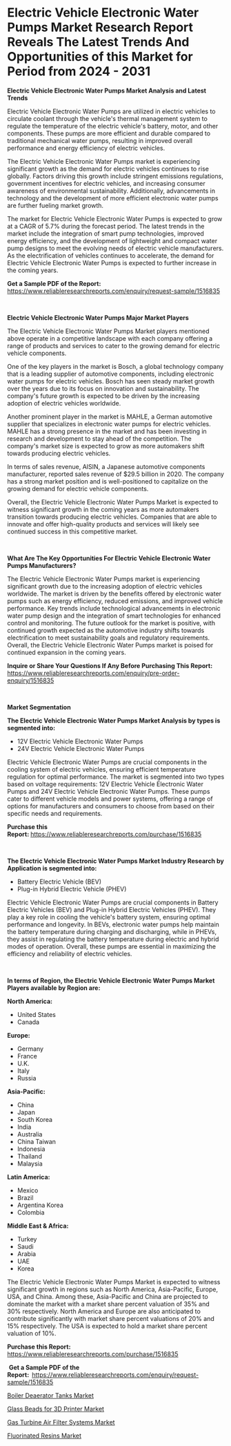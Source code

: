 <p><h1>Electric Vehicle Electronic Water Pumps Market Research Report Reveals The Latest Trends And Opportunities of this Market for Period from 2024 - 2031</h1></p><p><strong>Electric Vehicle Electronic Water Pumps Market Analysis and Latest Trends</strong></p>
<p><p>Electric Vehicle Electronic Water Pumps are utilized in electric vehicles to circulate coolant through the vehicle's thermal management system to regulate the temperature of the electric vehicle's battery, motor, and other components. These pumps are more efficient and durable compared to traditional mechanical water pumps, resulting in improved overall performance and energy efficiency of electric vehicles.</p><p>The Electric Vehicle Electronic Water Pumps market is experiencing significant growth as the demand for electric vehicles continues to rise globally. Factors driving this growth include stringent emissions regulations, government incentives for electric vehicles, and increasing consumer awareness of environmental sustainability. Additionally, advancements in technology and the development of more efficient electronic water pumps are further fueling market growth.</p><p>The market for Electric Vehicle Electronic Water Pumps is expected to grow at a CAGR of 5.7% during the forecast period. The latest trends in the market include the integration of smart pump technologies, improved energy efficiency, and the development of lightweight and compact water pump designs to meet the evolving needs of electric vehicle manufacturers. As the electrification of vehicles continues to accelerate, the demand for Electric Vehicle Electronic Water Pumps is expected to further increase in the coming years.</p></p>
<p><strong>Get a Sample PDF of the Report:&nbsp;</strong> <a href="https://www.reliableresearchreports.com/enquiry/request-sample/1516835">https://www.reliableresearchreports.com/enquiry/request-sample/1516835</a></p>
<p>&nbsp;</p>
<p><strong>Electric Vehicle Electronic Water Pumps Major Market Players</strong></p>
<p><p>The Electric Vehicle Electronic Water Pumps Market players mentioned above operate in a competitive landscape with each company offering a range of products and services to cater to the growing demand for electric vehicle components.</p><p>One of the key players in the market is Bosch, a global technology company that is a leading supplier of automotive components, including electronic water pumps for electric vehicles. Bosch has seen steady market growth over the years due to its focus on innovation and sustainability. The company's future growth is expected to be driven by the increasing adoption of electric vehicles worldwide.</p><p>Another prominent player in the market is MAHLE, a German automotive supplier that specializes in electronic water pumps for electric vehicles. MAHLE has a strong presence in the market and has been investing in research and development to stay ahead of the competition. The company's market size is expected to grow as more automakers shift towards producing electric vehicles.</p><p>In terms of sales revenue, AISIN, a Japanese automotive components manufacturer, reported sales revenue of $29.5 billion in 2020. The company has a strong market position and is well-positioned to capitalize on the growing demand for electric vehicle components.</p><p>Overall, the Electric Vehicle Electronic Water Pumps Market is expected to witness significant growth in the coming years as more automakers transition towards producing electric vehicles. Companies that are able to innovate and offer high-quality products and services will likely see continued success in this competitive market.</p></p>
<p>&nbsp;</p>
<p><strong>What Are The Key Opportunities For Electric Vehicle Electronic Water Pumps Manufacturers?</strong></p>
<p><p>The Electric Vehicle Electronic Water Pumps market is experiencing significant growth due to the increasing adoption of electric vehicles worldwide. The market is driven by the benefits offered by electronic water pumps such as energy efficiency, reduced emissions, and improved vehicle performance. Key trends include technological advancements in electronic water pump design and the integration of smart technologies for enhanced control and monitoring. The future outlook for the market is positive, with continued growth expected as the automotive industry shifts towards electrification to meet sustainability goals and regulatory requirements. Overall, the Electric Vehicle Electronic Water Pumps market is poised for continued expansion in the coming years.</p></p>
<p><strong>Inquire or Share Your Questions If Any Before Purchasing This Report:</strong> <a href="https://www.reliableresearchreports.com/enquiry/pre-order-enquiry/1516835">https://www.reliableresearchreports.com/enquiry/pre-order-enquiry/1516835</a></p>
<p>&nbsp;</p>
<p><strong>Market Segmentation</strong></p>
<p><strong>The Electric Vehicle Electronic Water Pumps Market Analysis by types is segmented into:</strong></p>
<p><ul><li>12V Electric Vehicle Electronic Water Pumps</li><li>24V Electric Vehicle Electronic Water Pumps</li></ul></p>
<p><p>Electric Vehicle Electronic Water Pumps are crucial components in the cooling system of electric vehicles, ensuring efficient temperature regulation for optimal performance. The market is segmented into two types based on voltage requirements: 12V Electric Vehicle Electronic Water Pumps and 24V Electric Vehicle Electronic Water Pumps. These pumps cater to different vehicle models and power systems, offering a range of options for manufacturers and consumers to choose from based on their specific needs and requirements.</p></p>
<p><strong>Purchase this Report:&nbsp;</strong><a href="https://www.reliableresearchreports.com/purchase/1516835">https://www.reliableresearchreports.com/purchase/1516835</a></p>
<p>&nbsp;</p>
<p><strong>The Electric Vehicle Electronic Water Pumps Market Industry Research by Application is segmented into:</strong></p>
<p><ul><li>Battery Electric Vehicle (BEV)</li><li>Plug-in Hybrid Electric Vehicle (PHEV)</li></ul></p>
<p><p>Electric Vehicle Electronic Water Pumps are crucial components in Battery Electric Vehicles (BEV) and Plug-in Hybrid Electric Vehicles (PHEV). They play a key role in cooling the vehicle's battery system, ensuring optimal performance and longevity. In BEVs, electronic water pumps help maintain the battery temperature during charging and discharging, while in PHEVs, they assist in regulating the battery temperature during electric and hybrid modes of operation. Overall, these pumps are essential in maximizing the efficiency and reliability of electric vehicles.</p></p>
<p>&nbsp;</p>
<p><strong>In terms of Region, the Electric Vehicle Electronic Water Pumps Market Players available by Region are:</strong></p>
<p>
    <p> <strong> North America: </strong>
        <ul>
            <li>United States</li>
            <li>Canada</li>
        </ul>
        </p> 
    <p> <strong> Europe: </strong>
        <ul>
            <li>Germany</li>
            <li>France</li>
            <li>U.K.</li>
            <li>Italy</li>
            <li>Russia</li>
        </ul>
        </p> 
    <p> <strong> Asia-Pacific: </strong>
        <ul>
            <li>China</li>
            <li>Japan</li>
            <li>South Korea</li>
            <li>India</li>
            <li>Australia</li>
            <li>China Taiwan</li>
            <li>Indonesia</li>
            <li>Thailand</li>
            <li>Malaysia</li>
        </ul>
        </p> 
    <p> <strong> Latin America: </strong>
        <ul>
            <li>Mexico</li>
            <li>Brazil</li>
            <li>Argentina Korea</li>
            <li>Colombia</li>
        </ul>
        </p> 
    <p> <strong> Middle East & Africa: </strong>
        <ul>
            <li>Turkey</li>
            <li>Saudi</li>
            <li>Arabia</li>
            <li>UAE</li>
            <li>Korea</li>
        </ul>
    </p>
    </p>
<p><p>The Electric Vehicle Electronic Water Pumps Market is expected to witness significant growth in regions such as North America, Asia-Pacific, Europe, USA, and China. Among these, Asia-Pacific and China are projected to dominate the market with a market share percent valuation of 35% and 30% respectively. North America and Europe are also anticipated to contribute significantly with market share percent valuations of 20% and 15% respectively. The USA is expected to hold a market share percent valuation of 10%.</p></p>
<p><strong>Purchase this Report: </strong><a href="https://www.reliableresearchreports.com/purchase/1516835">https://www.reliableresearchreports.com/purchase/1516835</a></p>
<p>&nbsp;<strong>Get a Sample PDF of the Report:&nbsp;&nbsp;</strong><a href="https://www.reliableresearchreports.com/enquiry/request-sample/1516835">https://www.reliableresearchreports.com/enquiry/request-sample/1516835</a></p>
<p><strong></strong></p>
<p><p><a href="https://github.com/okotobwrhuteie/Market-Research-Report-List-1/blob/main/boiler-deaerator-tanks-market.md">Boiler Deaerator Tanks Market</a></p><p><a href="https://view.publitas.com/reportprime-1/glass-beads-for-3d-printer-market-size-growth-and-forecast-from-2024-2031/">Glass Beads for 3D Printer Market</a></p><p><a href="https://github.com/myacatherineblakecaczo9vcsw/Market-Research-Report-List-1/blob/main/gas-turbine-air-filter-systems-market.md">Gas Turbine Air Filter Systems Market</a></p><p><a href="https://flame-sidecar-702.notion.site/Fluorinated-Resins-Market-Size-and-Examines-its-Market-Scope-with-a-Primary-Focus-on-Growth-Opport-a74ee0a50f2a44c3a97617fa0b45952a">Fluorinated Resins Market</a></p></p>